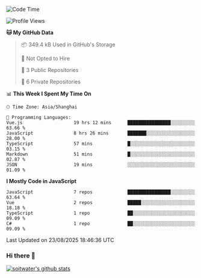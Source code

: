 <!--START_SECTION:waka-->
![Code Time](http://img.shields.io/badge/Code%20Time-5%2C448%20hrs%2045%20mins-blue)

![Profile Views](http://img.shields.io/badge/Profile%20Views-0-blue)

**🐱 My GitHub Data** 

> 📦 349.4 kB Used in GitHub's Storage 
 > 
> 🚫 Not Opted to Hire
 > 
> 📜 3 Public Repositories 
 > 
> 🔑 6 Private Repositories 
 > 
📊 **This Week I Spent My Time On** 

```text
🕑︎ Time Zone: Asia/Shanghai

💬 Programming Languages: 
Vue.js                   19 hrs 12 mins      ████████████████░░░░░░░░░   63.66 % 
JavaScript               8 hrs 26 mins       ███████░░░░░░░░░░░░░░░░░░   28.00 % 
TypeScript               57 mins             █░░░░░░░░░░░░░░░░░░░░░░░░   03.15 % 
Markdown                 51 mins             █░░░░░░░░░░░░░░░░░░░░░░░░   02.87 % 
JSON                     19 mins             ░░░░░░░░░░░░░░░░░░░░░░░░░   01.09 % 
```

**I Mostly Code in JavaScript** 

```text
JavaScript               7 repos             ████████████████░░░░░░░░░   63.64 % 
Vue                      2 repos             █████░░░░░░░░░░░░░░░░░░░░   18.18 % 
TypeScript               1 repo              ██░░░░░░░░░░░░░░░░░░░░░░░   09.09 % 
C#                       1 repo              ██░░░░░░░░░░░░░░░░░░░░░░░   09.09 % 
```




 Last Updated on 23/08/2025 18:46:36 UTC
<!--END_SECTION:waka-->

### Hi there 👋
[![soitwater's github stats](https://github-readme-stats.vercel.app/api?username=soitwater)](https://github.com/soitwater/github-readme-stats)
